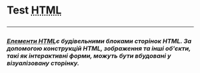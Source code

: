<!DOCTYPE html>
<html>
 <body>
    <meta charset="utf-8"
        <meta name="author" content="Muzychuk Sasha"
        <meta name="description" content="Test content"
        <metd name="keywords" content="Test HTML">
  <h1> Test <abbr title="HTML — це мова тегів, засобами якої здійснюється розмічання веб-сторінок для мережі Інтернет. Браузери отримують HTML-документи з веб-сервера або з локальної пам'яті й передають документи в мультимедійні веб-сторінки. HTML описує структуру веб-сторінки семантично і початково підказки для відображення документа.">HTML</abbr>
<hr>
<p><h3><i><abbr title="Елементи HTML — основні компоненти мови розмітки HTML. HTML-документ складається з головного елементу html, до змісту якого додаються інші елементи.">Елементи HTML</abbr>є будівельними блоками сторінок HTML. За допомогою конструкцій HTML, зображення та інші об'єкти, такі як інтерактивні форми, можуть бути вбудовані у візуалізовану сторінку.</i></h3></p>
    
 <body>
<html>
